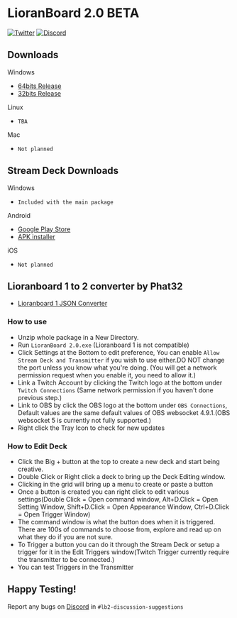 # LioranBoard 2.0 BETA

[![Twitter](https://img.shields.io/twitter/url/https/twitter.com/fold_left.svg?style=social&label=Follow%20%40LioranBoard)](https://twitter.com/LioranBoard)
[![Discord](https://img.shields.io/discord/699319482442711072.svg?label=&logo=discord&logoColor=ffffff&color=7389D8&labelColor=6A7EC2)](https://discord.gg/dXez8Zh)

##  Downloads

Windows
- [64bits Release](https://github.com/LioranWaters/Lioranboard2Update/raw/main/download/x64.zip)
- [32bits Release](https://github.com/LioranWaters/Lioranboard2Update/raw/main/download/x86.zip)

Linux
- `TBA`

Mac
- `Not planned`

##  Stream Deck Downloads

Windows
- `Included with the main package`

Android
- [Google Play Store](https://play.google.com/store/apps/details?id=lioranboard.ca.lioranboard.streamdeck)
- [APK installer](https://github.com/LioranWaters/Lioranboard2Update/raw/main/download/Lioranboard%202%20Official%20Stream%20Deck.apk)

iOS
- `Not planned`

##  Lioranboard 1 to 2 converter by Phat32
- [Lioranboard 1 JSON Converter](https://github.com/Phat32/Lioranboard-1-Json-to-2/)

### How to use

- Unzip whole package in a New Directory. 
- Run `LioranBoard 2.0.exe` (Lioranboard 1 is not compatible)
- Click Settings at the Bottom to edit preference, You can enable `Allow Stream Deck and Transmitter` if you wish to use either.DO NOT change the port unless you know what you're doing. (You will get a network permission request when you enable it, you need to allow it.)
- Link a Twitch Account by clicking the Twitch logo at the bottom under `Twitch Connections` (Same network permission if you haven't done previous step.)
- Link to OBS by click the OBS logo at the bottom under `OBS Connections`, Default values are the same default values of OBS websocket 4.9.1.(OBS websocket 5 is currently not fully supported.)
- Right click the Tray Icon to check for new updates


### How to Edit Deck

- Click the Big + button at the top to create a new deck and start being creative.
- Double Click or Right click a deck to bring up the Deck Editing window.
- Clicking in the grid will bring up a menu to create or paste a button
- Once a button is created you can right click to edit various settings(Double Click = Open command window, Alt+D.Click = Open Setting Window, Shift+D.Click = Open Appearance Window, Ctrl+D.Click = Open Trigger Window)
- The command window is what the button does when it is triggered. There are 100s of commands to choose from, explore and read up on what they do if you are not sure.
- To Trigger a button you can do it through the Stream Deck or setup a trigger for it in the Edit Triggers window(Twitch Trigger currently require the transmitter to be connected.)
- You can test Triggers in the Transmitter

## Happy Testing!

Report any bugs on [Discord](https://discord.gg/dXez8Zh) in `#lb2-discussion-suggestions`